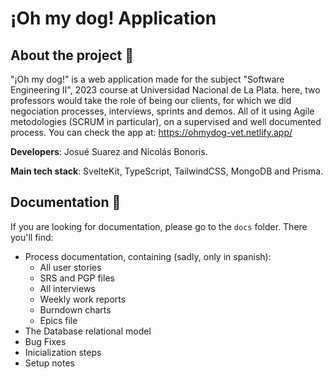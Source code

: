 # ¡Oh my dog! Application

## About the project 🐶

"¡Oh my dog!" is a web application made for the subject "Software Engineering II", 2023 course at Universidad Nacional de La Plata. here, two professors would take the role of being our clients, for which we did negociation processes, interviews, sprints and demos. All of it using Agile metodologies (SCRUM in particular), on a supervised and well documented process. You can check the app at: https://ohmydog-vet.netlify.app/

**Developers**: Josué Suarez and Nicolás Bonoris.

**Main tech stack**: SvelteKit, TypeScript, TailwindCSS, MongoDB and Prisma.

## Documentation 📄

If you are looking for documentation, please go to the `docs` folder. There you'll find:

* Process documentation, containing (sadly, only in spanish):
  * All user stories
  * SRS and PGP files
  * All interviews
  * Weekly work reports
  * Burndown charts
  * Epics file
* The Database relational model
* Bug Fixes
* Inicialization steps
* Setup notes

